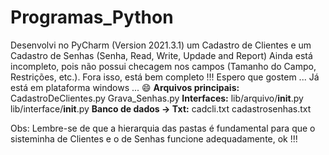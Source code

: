 # Programas_Python
Desenvolvi no PyCharm (Version 2021.3.1) um Cadastro de Clientes  e um Cadastro de Senhas (Senha, Read, Write, Updade and Report)
Ainda está incompleto, pois não possui checagem nos campos (Tamanho do Campo, Restrições, etc.). Fora isso, está bem completo !!! 
Espero que gostem ... Já está em plataforma windows ... 😄
**Arquivos principais:** 
  CadastroDeClientes.py
  Grava_Senhas.py
 **Interfaces:**
  lib/arquivo/__init__.py
  lib/interface/__init__.py
  **Banco de dados -> Txt:**
    cadcli.txt
    cadastrosenhas.txt
  
  Obs: Lembre-se de que a hierarquia das pastas é fundamental para que o sisteminha de Clientes e o de Senhas funcione adequadamente, ok !!!
  
